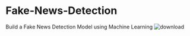 # Fake-News-Detection
Build a Fake News Detection Model using Machine Learning
![download](https://github.com/user-attachments/assets/fae5f116-8457-45ee-b36c-062dfb593111)
